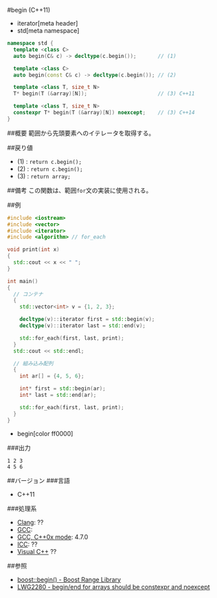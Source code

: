 #begin (C++11)
* iterator[meta header]
* std[meta namespace]

```cpp
namespace std {
  template <class C>
  auto begin(C& c) -> decltype(c.begin());       // (1)

  template <class C>
  auto begin(const C& c) -> decltype(c.begin()); // (2)

  template <class T, size_t N>
  T* begin(T (&array)[N]);                       // (3) C++11

  template <class T, size_t N>
  constexpr T* begin(T (&array)[N]) noexcept;    // (3) C++14
}
```

##概要
範囲から先頭要素へのイテレータを取得する。


##戻り値
- (1) : `return c.begin();`
- (2) : `return c.begin();`
- (3) : `return array;`


##備考
この関数は、範囲`for`文の実装に使用される。


##例
```cpp
#include <iostream>
#include <vector>
#include <iterator>
#include <algorithm> // for_each

void print(int x)
{
  std::cout << x << " ";
}

int main()
{
  // コンテナ
  {
    std::vector<int> v = {1, 2, 3};

    decltype(v)::iterator first = std::begin(v);
    decltype(v)::iterator last = std::end(v);

    std::for_each(first, last, print);
  }
  std::cout << std::endl;

  // 組み込み配列
  {
    int ar[] = {4, 5, 6};

    int* first = std::begin(ar);
    int* last = std::end(ar);

    std::for_each(first, last, print);
  }
}
```
* begin[color ff0000]

###出力
```
1 2 3 
4 5 6 
```

##バージョン
###言語
- C++11

###処理系
- [Clang](/implementation.md#clang): ??
- [GCC](/implementation.md#gcc): 
- [GCC, C++0x mode](/implementation.md#gcc): 4.7.0
- [ICC](/implementation.md#icc): ??
- [Visual C++](/implementation.md#visual_cpp) ??


##参照
- [boost::begin() - Boost Range Library](http://www.boost.org/doc/libs/release/libs/range/doc/html/range/reference/concept_implementation/semantics/functions.html)
- [LWG2280 - begin/end for arrays should be constexpr and noexcept](http://www.open-std.org/jtc1/sc22/wg21/docs/lwg-active.html#2280)

